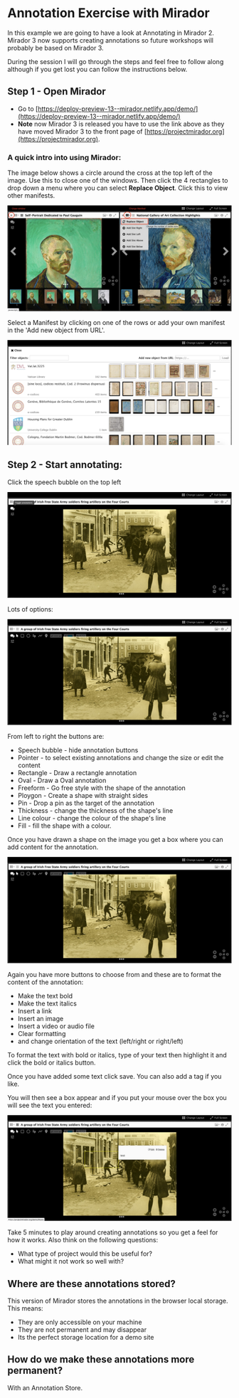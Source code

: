 # Annotation Exercise with Mirador

In this example we are going to have a look at Annotating in Mirador 2. Mirador 3 now supports creating annotations so future workshops will probably be based on Mirador 3.

During the session I will go through the steps and feel free to follow along although if you get lost you can follow the instructions below.

## Step 1 - Open Mirador

 * Go to [https://deploy-preview-13--mirador.netlify.app/demo/](https://deploy-preview-13--mirador.netlify.app/demo/)
 * __Note__ now Mirador 3 is released you have to use the link above as they have moved Mirador 3 to the front page of [https://projectmirador.org](https://projectmirador.org).

### A quick intro into using Mirador:

The image below shows a circle around the cross at the top left of the image. Use this to close one of the windows. Then click the 4 rectangles to drop down a menu where you can select **Replace Object**. Click this to view other manifests.

![image](images/annos_mirador.png)    

Select a Manifest by clicking on one of the rows or add your own manifest in the 'Add new object from URL'.

![image](images/annos_select_manifest.png)    

## Step 2 - Start annotating:
Click the speech bubble on the top left

![image](images/annos_toggle_annotations.png)  

Lots of options:

![image](images/annos_anno_options.png)  

From left to right the buttons are:
 * Speech bubble - hide annotation buttons
 * Pointer - to select existing annotations and change the size or edit the content
 * Rectangle - Draw a rectangle annotation
 * Oval - Draw a Oval annotation
 * Freeform - Go free style with the shape of the annotation
 * Ploygon - Create a shape with straight sides
 * Pin - Drop a pin as the target of the annotation
 * Thickness - change the thickness of the shape's line
 * Line colour - change the colour of the shape's line
 * Fill - fill the shape with a colour.

Once you have drawn a shape on the image you get a box where you can add content for the annotation.

![image](images/annos_anno_options.png)  

Again you have more buttons to choose from and these are to format the content of the annotation:
 * Make the text bold
 * Make the text italics
 * Insert a link
 * Insert an image
 * Insert a video or audio file
 * Clear formatting
 * and change orientation of the text (left/right or right/left)

To format the text with bold or italics, type of your text then highlight it and click the bold or italics button.

Once you have added some text click save. You can also add a tag if you like.

You will then see a box appear and if you put your mouse over the box you will see the text you entered:

![image](images/annos_created.png)  

Take 5 minutes to play around creating annotations so you get a feel for how it works. Also think on the following questions:

 * What type of project would this be useful for?
 * What might it not work so well with?

## Where are these annotations stored?

This version of Mirador stores the annotations in the browser local storage. This means:

 * They are only accessible on your machine
 * They are not permanent and may disappear
 * Its the perfect storage location for a demo site

## How do we make these annotations more permanent?

With an Annotation Store.
